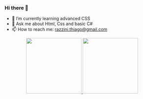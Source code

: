 ### Hi there 👋

- 🌱 I’m currently learning advanced CSS
- 💬 Ask me about Html, Css and basic C#
- 📫 How to reach me: razzini.thiago@gmail.com


<div align="center">
  <a href="https://github.com/Razzini">
  <img height="180em" src="https://github-readme-stats.vercel.app/api?username=Razzini&show_icons=true&theme=midnight-purple&include_all_commits=true&count_private=true"/>
  <img height="180em" src="https://github-readme-stats.vercel.app/api/top-langs/?username=Razzini&layout=compact&langs_count=7&theme=midnight-purple"/>
</div>
